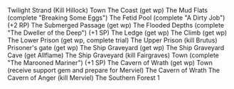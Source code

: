 Twilight Strand (Kill Hillock)
Town
The Coast (get wp)
The Mud Flats (complete "Breaking Some Eggs")
The Fetid Pool (complete "A Dirty Job") (+2 RP)
The Submerged Passage (get wp)
The Flooded Depths (complete "The Dweller of the Deep") (+1 SP)
The Ledge (get wp)
The Climb (get wp)
The Lower Prison (get wp, complete trial)
The Upper Prison (kill Brutus)
Prisoner's gate (get wp)
The Ship Graveyard (get wp)
The Ship Graveyard Cave (get Allflame)
The Ship Graveyard (kill Fairgraves)
Town (complete "The Marooned Mariner") (+1 SP)
The Cavern of Wrath (get wp)
Town (receive support gem and prepare for Merviel)
The Cavern of Wrath
The Cavern of Anger (kill Merviel)
The Southern Forest
1